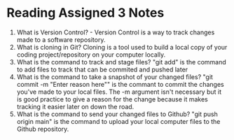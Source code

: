 # Reading Assigned 3 Notes

1. What is Version Control? - Version Control is a way to track changes made to a software repository. 
2. What is cloning in Git? Cloning is a tool used to build a local copy of your coding project/repository on your computer locally.
3. What is the command to track and stage files? "git add" is the command to add files to track that can be commited and pushed later
4. What is the command to take a snapshot of your changed files? "git commit -m "Enter reason here"" is the commant to commit the changes you've made to your local files. The -m argument isn't necessary but it is good practice to give a reason for the change because it makes tracking it easier later on down the road.
5. What is the command to send your changed files to Github? "git push origin main" is the command to upload your local computer files to the Github repository. 
